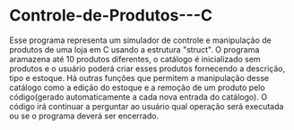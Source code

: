 # Controle-de-Produtos---C
Esse programa representa um simulador de controle e manipulação de produtos de uma loja em C usando a estrutura "struct". O programa aramazena até 10 produtos diferentes, o catálogo é inicializado sem produtos e o usuário poderá criar esses produtos fornecendo a descrição, tipo e estoque. Há outras funções que permitem a manipulação desse catálogo como a edição do estoque e a remoção de um produto pelo código(gerado automaticamente a cada nova entrada do catálogo). O código irá continuar a perguntar ao usuário qual operação será executada ou se o programa deverá ser encerrado.
